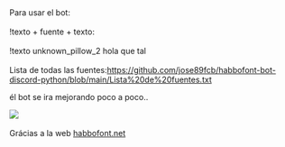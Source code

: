 <br>
<br>
Para usar el bot:
<br>
<br>
!texto + fuente + texto:
<br>
<br>
!texto unknown_pillow_2 hola que tal
<br>
<br>
Lista de todas las fuentes:<a href="https://github.com/jose89fcb/habbofont-bot-discord-python/blob/main/Lista%20de%20fuentes.txt">https://github.com/jose89fcb/habbofont-bot-discord-python/blob/main/Lista%20de%20fuentes.txt</a>

<br>


él bot se ira mejorando poco a poco..

<img src="https://i.imgur.com/j7L5gVS.png">
<BR>
<BR>
Grácias a la web <a href="https://habbofont.net">habbofont.net</a>
